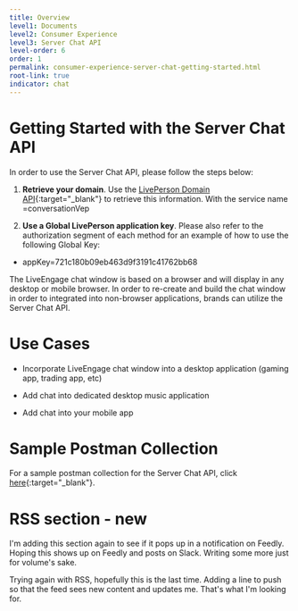 ```yaml
---
title: Overview
level1: Documents
level2: Consumer Experience
level3: Server Chat API
level-order: 6
order: 1
permalink: consumer-experience-server-chat-getting-started.html
root-link: true
indicator: chat
---
```


# Getting Started with the Server Chat API

In order to use the Server Chat API, please follow the steps below:

1. **Retrieve your domain**. Use the [LivePerson Domain API](agent-domain-domain-api.html){:target="_blank"} to retrieve this information. With the service name =conversationVep

2. **Use a Global LivePerson application key**. Please also refer to the authorization segment of each method for an example of how to use the following Global Key:

  - appKey=721c180b09eb463d9f3191c41762bb68

The LiveEngage chat window is based on a browser and will display in any desktop or mobile browser. In order to re-create and build the chat window in order to integrated into non-browser applications, brands can utilize the Server Chat API.

# Use Cases

- Incorporate LiveEngage chat window into a desktop application (gaming app, trading app, etc)

- Add chat into dedicated desktop music application

- Add chat into your mobile app

# Sample Postman Collection

For a sample postman collection for the Server Chat API, click [here](consumer-experience-server-chat-sample.html){:target="_blank"}.

# RSS section - new

I'm adding this section again to see if it pops up in a notification on Feedly. Hoping this shows up on Feedly and posts on Slack. Writing some more just for volume's sake.

Trying again with RSS, hopefully this is the last time. Adding a line to push so that the feed sees new content and updates me. That's what I'm looking for.
